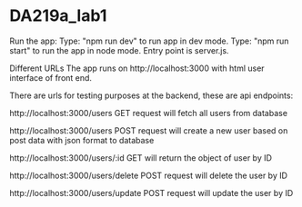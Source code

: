 # DA219a_lab1

Run the app:
Type: "npm run dev" to run app in dev mode.
Type: "npm run start" to run the app in node mode. 
Entry point is server.js.

Different URLs
The app runs on http://localhost:3000 with html user interface of front end.

There are urls for testing purposes at the backend, these are api endpoints:

http://localhost:3000/users GET request will fetch all users from database

http://localhost:3000/users POST request will create a new user based on post data with json format to database

http://localhost:3000/users/:id GET will return the object of user by ID

http://localhost:3000/users/delete POST request will delete the user by ID

http://localhost:3000/users/update POST request will update the user by ID
